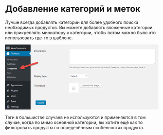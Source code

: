 # Добавление категорий и меток

Лучше всегда добавлять категории для более удобного поиска необходимых продуктов. Вы можете добавлять вложенные категории или прикреплять миниатюру к категории, чтобы потом можно было это использовать где-то в шаблоне.

![product-category.png](img/product-category.png)

Теги в большистве случаев не используются и применяются в том случае, когда по мимо основной категории, вы хотите ещё как то фильтровать продукты по определённым особенностях продукта.
